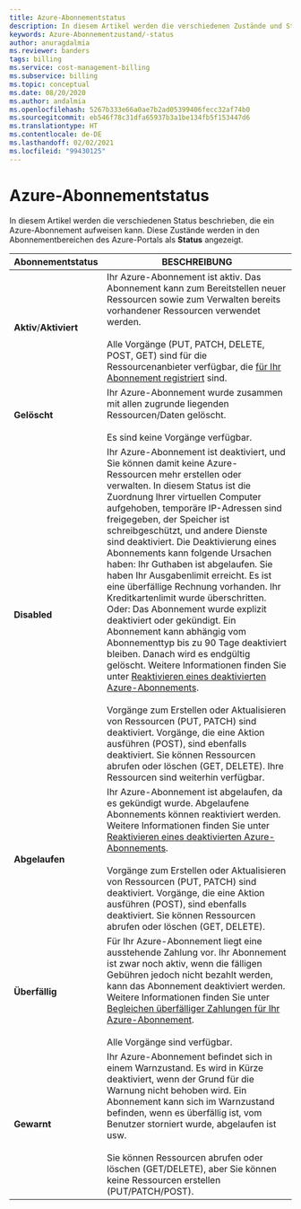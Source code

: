 ```yaml
---
title: Azure-Abonnementstatus
description: In diesem Artikel werden die verschiedenen Zustände und Statusoptionen eines Azure-Abonnements beschrieben.
keywords: Azure-Abonnementzustand/-status
author: anuragdalmia
ms.reviewer: banders
tags: billing
ms.service: cost-management-billing
ms.subservice: billing
ms.topic: conceptual
ms.date: 08/20/2020
ms.author: andalmia
ms.openlocfilehash: 5267b333e66a0ae7b2ad05399406fecc32af74b0
ms.sourcegitcommit: eb546f78c31dfa65937b3a1be134fb5f153447d6
ms.translationtype: HT
ms.contentlocale: de-DE
ms.lasthandoff: 02/02/2021
ms.locfileid: "99430125"
---
```

# <a name="azure-subscription-states"></a>Azure-Abonnementstatus

In diesem Artikel werden die verschiedenen Status beschrieben, die ein Azure-Abonnement aufweisen kann. Diese Zustände werden in den Abonnementbereichen des Azure-Portals als **Status** angezeigt.

| Abonnementstatus | BESCHREIBUNG |
|-------------| ----------------|
| **Aktiv**/**Aktiviert** | Ihr Azure-Abonnement ist aktiv. Das Abonnement kann zum Bereitstellen neuer Ressourcen sowie zum Verwalten bereits vorhandener Ressourcen verwendet werden.<br><br>Alle Vorgänge (PUT, PATCH, DELETE, POST, GET) sind für die Ressourcenanbieter verfügbar, die [für Ihr Abonnement registriert](../../azure-resource-manager/management/resource-providers-and-types.md#azure-portal) sind. |
| **Gelöscht** | Ihr Azure-Abonnement wurde zusammen mit allen zugrunde liegenden Ressourcen/Daten gelöscht.<br><br>Es sind keine Vorgänge verfügbar. |
| **Disabled** | Ihr Azure-Abonnement ist deaktiviert, und Sie können damit keine Azure-Ressourcen mehr erstellen oder verwalten. In diesem Status ist die Zuordnung Ihrer virtuellen Computer aufgehoben, temporäre IP-Adressen sind freigegeben, der Speicher ist schreibgeschützt, und andere Dienste sind deaktiviert. Die Deaktivierung eines Abonnements kann folgende Ursachen haben: Ihr Guthaben ist abgelaufen. Sie haben Ihr Ausgabenlimit erreicht. Es ist eine überfällige Rechnung vorhanden. Ihr Kreditkartenlimit wurde überschritten. Oder: Das Abonnement wurde explizit deaktiviert oder gekündigt. Ein Abonnement kann abhängig vom Abonnementtyp bis zu 90 Tage deaktiviert bleiben. Danach wird es endgültig gelöscht. Weitere Informationen finden Sie unter [Reaktivieren eines deaktivierten Azure-Abonnements](subscription-disabled.md).<br><br>Vorgänge zum Erstellen oder Aktualisieren von Ressourcen (PUT, PATCH) sind deaktiviert. Vorgänge, die eine Aktion ausführen (POST), sind ebenfalls deaktiviert. Sie können Ressourcen abrufen oder löschen (GET, DELETE). Ihre Ressourcen sind weiterhin verfügbar. |
| **Abgelaufen** | Ihr Azure-Abonnement ist abgelaufen, da es gekündigt wurde. Abgelaufene Abonnements können reaktiviert werden. Weitere Informationen finden Sie unter [Reaktivieren eines deaktivierten Azure-Abonnements](subscription-disabled.md).<br><br>Vorgänge zum Erstellen oder Aktualisieren von Ressourcen (PUT, PATCH) sind deaktiviert. Vorgänge, die eine Aktion ausführen (POST), sind ebenfalls deaktiviert. Sie können Ressourcen abrufen oder löschen (GET, DELETE).|
| **Überfällig** | Für Ihr Azure-Abonnement liegt eine ausstehende Zahlung vor. Ihr Abonnement ist zwar noch aktiv, wenn die fälligen Gebühren jedoch nicht bezahlt werden, kann das Abonnement deaktiviert werden. Weitere Informationen finden Sie unter [Begleichen überfälliger Zahlungen für Ihr Azure-Abonnement](resolve-past-due-balance.md).<br><br>Alle Vorgänge sind verfügbar. |
| **Gewarnt** | Ihr Azure-Abonnement befindet sich in einem Warnzustand. Es wird in Kürze deaktiviert, wenn der Grund für die Warnung nicht behoben wird. Ein Abonnement kann sich im Warnzustand befinden, wenn es überfällig ist, vom Benutzer storniert wurde, abgelaufen ist usw.<br><br>Sie können Ressourcen abrufen oder löschen (GET/DELETE), aber Sie können keine Ressourcen erstellen (PUT/PATCH/POST). |
